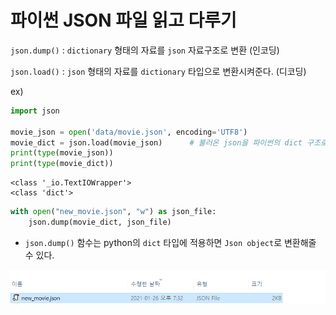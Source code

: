 # 파이썬 JSON 파일 읽고 다루기



`json.dump()` : `dictionary` 형태의 자료를 `json` 자료구조로 변환 (인코딩)

`json.load()` : `json` 형태의 자료를 `dictionary` 타입으로 변환시켜준다. (디코딩)



ex) 

```python
import json

movie_json = open('data/movie.json', encoding='UTF8')
movie_dict = json.load(movie_json)		# 불러온 json을 파이썬의 dict 구조로 바꾸는 함수
print(type(movie_json))
print(type(movie_dict))
```

```
<class '_io.TextIOWrapper'>
<class 'dict'>
```



```python
with open("new_movie.json", "w") as json_file:
    json.dump(movie_dict, json_file)

```

- `json.dump()` 함수는 python의 `dict` 타입에 적용하면 `Json object`로 변환해줄 수 있다.



![image-20210126193322830](0122_json_Python.assets/image-20210126193322830.png)







